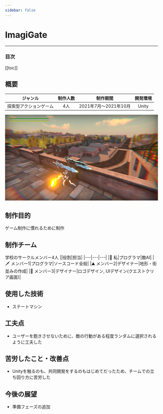 ```yaml
---
sidebar: false
---
```


# ImagiGate

---
### 目次
[[toc]]

## 概要
|ジャンル|制作人数|制作期間|開発環境|
|:---:|:---:|:---:|:---:|
|探索型アクションゲーム|4人|2021年7月〜2021年10月|Unity|
![ImagiGate](../.vuepress/public/imgs/home/Vue-ImagiGate.png)

## 制作目的
ゲーム制作に慣れるために制作

## 制作チーム
学校のサークルメンバー4人
||役割|担当|
|---|---|---|
|🐧 私|プログラマ|敵AI|
|🗡️ メンバー1|プログラマ|ソースコード全般|
|⛰️ メンバー2|デザイナー|地形・街並みの作成|
|🌿 メンバー3|デザイナー|ロゴデザイン, UIデザイン(クエストクリア画面)|

## 使用した技術
- ステートマシン

## 工夫点
- ユーザーを飽きさせないために、敵の行動がある程度ランダムに選択されるように工夫した

## 苦労したこと・改善点
- Unityを触るのも、共同開発をするのもはじめてだったため、チームでの立ち回り方に苦労した

## 今後の展望
- 準備フェーズの追加
